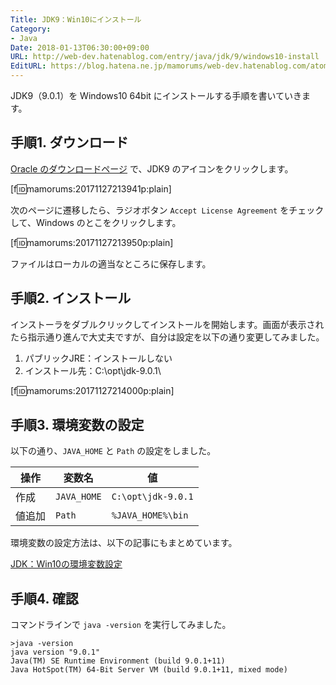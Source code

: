 ```yaml
---
Title: JDK9：Win10にインストール
Category:
- Java
Date: 2018-01-13T06:30:00+09:00
URL: http://web-dev.hatenablog.com/entry/java/jdk/9/windows10-install
EditURL: https://blog.hatena.ne.jp/mamorums/web-dev.hatenablog.com/atom/entry/8599973812321647660
---
```


JDK9（9.0.1）を Windows10 64bit にインストールする手順を書いていきます。

## 手順1. ダウンロード
[Oracle のダウンロードページ](http://www.oracle.com/technetwork/java/javase/downloads/index.html) で、JDK9 のアイコンをクリックします。

[f:id:mamorums:20171127213941p:plain]

次のページに遷移したら、ラジオボタン `Accept License Agreement` をチェックして、Windows のとこをクリックします。

[f:id:mamorums:20171127213950p:plain]

ファイルはローカルの適当なところに保存します。


## 手順2. インストール
インストーラをダブルクリックしてインストールを開始します。画面が表示されたら指示通り進んで大丈夫ですが、自分は設定を以下の通り変更してみました。

1. パブリックJRE：インストールしない
2. インストール先：C:\opt\jdk-9.0.1\

[f:id:mamorums:20171127214000p:plain]


## 手順3. 環境変数の設定
以下の通り、`JAVA_HOME` と `Path` の設定をしました。

| 操作    | 変数名             | 値                   |
|--------|------------------|------------------|
| 作成    | `JAVA_HOME` | `C:\opt\jdk-9.0.1` |
| 値追加 | `Path`       | `%JAVA_HOME%\bin` |

環境変数の設定方法は、以下の記事にもまとめています。

[JDK：Win10の環境変数設定](/entry/java/jdk/8/windows10-env-variables)


## 手順4. 確認
コマンドラインで `java -version` を実行してみました。

```
>java -version
java version "9.0.1"
Java(TM) SE Runtime Environment (build 9.0.1+11)
Java HotSpot(TM) 64-Bit Server VM (build 9.0.1+11, mixed mode)
```
